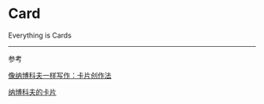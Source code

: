 # Card

Everything is Cards
***
参考

[像纳博科夫一样写作：卡片创作法](http://www.cnfeat.com/blog/2016/11/20/NabokovWriteStyle/)

[纳博科夫的卡片](http://www.yangzhiping.com/psy/nabokov.html)
